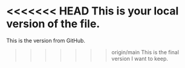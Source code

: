 <<<<<<< HEAD
This is your local version of the file.
=======
This is the version from GitHub.
>>>>>>> origin/main
This is the final version I want to keep.
